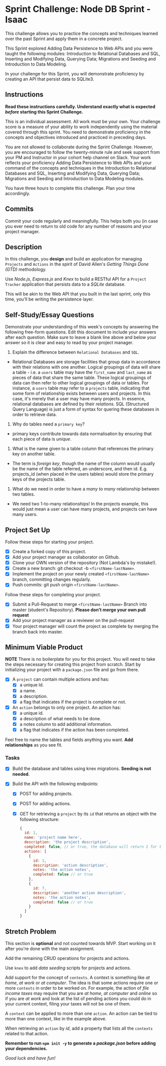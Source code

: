 # Sprint Challenge: Node DB Sprint - Isaac

This challenge allows you to practice the concepts and techniques learned over the past Sprint and apply them in a concrete project.

This Sprint explored Adding Data Persistence to Web APIs and you were taught the following modules: Introduction to Relational Databases and SQL, Inserting and Modifying Data, Querying Data; Migrations and Seeding and Introduction to Data Modeling.

In your challenge for this Sprint, you will demonstrate proficiency by creating an API that persist data to SQLite3.

## Instructions

**Read these instructions carefully. Understand exactly what is expected _before_ starting this Sprint Challenge.**

This is an individual assessment. All work must be your own. Your challenge score is a measure of your ability to work independently using the material covered through this sprint. You need to demonstrate proficiency in the concepts and objectives introduced and practiced in preceding days.

You are not allowed to collaborate during the Sprint Challenge. However, you are encouraged to follow the twenty-minute rule and seek support from your PM and Instructor in your cohort help channel on Slack. Your work reflects your proficiency Adding Data Persistence to Web APIs and your command of the concepts and techniques in the Introduction to Relational Databases and SQL, Inserting and Modifying Data, Querying Data; Migrations and Seeding and Introduction to Data Modeling modules.

You have three hours to complete this challenge. Plan your time accordingly.

## Commits

Commit your code regularly and meaningfully. This helps both you (in case you ever need to return to old code for any number of reasons and your project manager.

## Description

In this challenge, you **design** and build an application for managing `Projects` and `Actions` in the spirit of David Allen's _Getting Things Done (GTD)_ methodology.

Use _Node.js_, _Express.js_ and _Knex_ to build a RESTful API for a `Project Tracker` application that persists data to a _SQLite_ database.

This will be akin to the Web API that you built in the last sprint, only this time, you'll be writing the persistence layer.

## Self-Study/Essay Questions

Demonstrate your understanding of this week's concepts by answering the following free-form questions. Edit this document to include your answers after each question. Make sure to leave a blank line above and below your answer so it is clear and easy to read by your project manager.

1. Explain the difference between `Relational Databases` and `SQL`.

- Relational Databases are storage facilities that group data in accordance with their relations with one another. Logical groupings of data will share a table - i.e. a `users` table may have the `first_name` and `last_name` as pieces of data that share the same table. These logical groupings of data can then refer to other logical groupings of data or tables. For instance, a `users` table may refer to a `projects` table, indicating that some form of relationship exists between users and projects. In this case, it's merely that a user may have many projects. In essence, relational databases are defined by their *relations*. SQL (Structured Query Language) is just a form of syntax for quering these databases in order to retrieve data.

1. Why do tables need a `primary key`?

- primary keys contribute towards data normalisation by ensuring that each piece of data is *unique*.

1. What is the name given to a table column that references the primary key on another table.

- The term is *foreign key*, though the name of the column would usually be the name of the table referred, an underscore, and then id. E.g. projects_id (when placed in the users tables) would store the primary keys of the projects table. 

1. What do we need in order to have a _many to many_ relationship between two tables.

- We need two 1-to-many relationships! In the projects example, this would just mean a user can have many projects, and projects can have many users. 

## Project Set Up

Follow these steps for starting your project.

- [X] Create a forked copy of this project.
- [X] Add your project manager as collaborator on Github.
- [X] Clone your OWN version of the repository (Not Lambda's by mistake!).
- [X] Create a new branch: git checkout -b `<firstName-lastName>`.
- [X] Implement the project on your newly created `<firstName-lastName>` branch, committing changes regularly.
- [X] Push commits: git push origin `<firstName-lastName>`.

Follow these steps for completing your project.

- [X] Submit a Pull-Request to merge `<firstName-lastName>` Branch into master (student's Repository). **Please don't merge your own pull request**
- [X] Add your project manager as a reviewer on the pull-request
- [X] Your project manager will count the project as complete by merging the branch back into master.

## Minimum Viable Product

**NOTE** There is no boilerplate for you for this project. You will need to take the steps necessary for creating this project from scratch. Start by initializing your project with a `package.json` file and go from there.

- [X] A `project` can contain multiple actions and has:
  - [X] a unique Id.
  - [X] a name.
  - [X] a description.
  - [X] a flag that indicates if the project is complete or not.
- [X] An `action` belongs to only one project. An action has:
  - [X] a unique id.
  - [X] a description of what needs to be done.
  - [X] a notes column to add additional information.
  - [X] a flag that indicates if the action has been completed.

Feel free to name the tables and fields anything you want. **Add relationships** as you see fit.

### Tasks

- [X] Build the database and tables using knex migrations. **Seeding is not needed**.
- [X] Build the API with the following endpoints:

  - [X] POST for adding projects.
  - [X] POST for adding actions.
  - [X] GET for retrieving a `project` by its `id` that returns an object with the following structure:

    ```js
    {
      id: 1,
      name: 'project name here',
      description: 'the project description',
      completed: false, // or true, the database will return 1 for true and 0 for false
      actions: [
        {
          id: 1,
          description: 'action description',
          notes: 'the action notes',
          completed: false // or true
        },
        {
          id: 7,
          description: 'another action description',
          notes: 'the action notes',
          completed: false // or true
        }
      ]
    }
    ```

## Stretch Problem

This section is **optional** and not counted towards MVP. Start working on it after you're done with the main assignment.

Add the remaining CRUD operations for projects and actions.

Use `knex` to add _data seeding_ scripts for projects and actions.

Add support for the concept of `contexts`. A context is something like _at home_, _at work_ or _at computer_. The idea is that some actions require one or more `contexts` in order to be worked on. For example, the action of _file income taxes_ may require that you are _at home_, _at computer_ and _online_ so if you are _at work_ and look at the list of pending actions you could do in your current context, filing your taxes will not be one of them.

A `context` can be applied to more than one `action`. An action can be tied to more than one context, like in the example above.

When retrieving an `action` by _id_, add a property that lists all the `contexts` related to that action.

**Remember to run `npm init -y` to generate a _package.json_ before adding your dependencies.**

_Good luck and have fun!_
